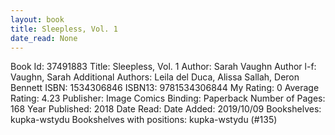 ```yaml
---
layout: book
title: Sleepless, Vol. 1
date_read: None
---
```


Book Id: 37491883
Title: Sleepless, Vol. 1
Author: Sarah Vaughn
Author l-f: Vaughn, Sarah
Additional Authors: Leila del Duca, Alissa Sallah, Deron Bennett
ISBN: 1534306846
ISBN13: 9781534306844
My Rating: 0
Average Rating: 4.23
Publisher: Image Comics
Binding: Paperback
Number of Pages: 168
Year Published: 2018
Date Read: 
Date Added: 2019/10/09
Bookshelves: kupka-wstydu
Bookshelves with positions: kupka-wstydu (#135)

